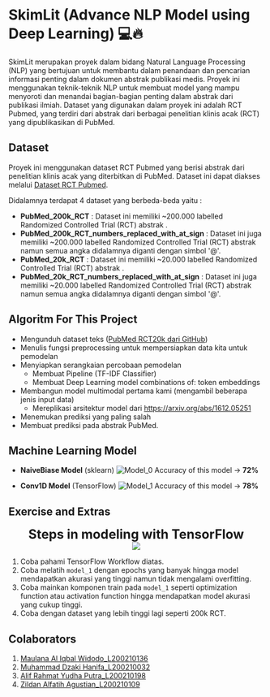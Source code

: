 # SkimLit (Advance NLP Model using Deep Learning) 💻🔥

SkimLit merupakan proyek dalam bidang Natural Language Processing (NLP) yang bertujuan untuk membantu dalam penandaan dan pencarian informasi penting dalam dokumen abstrak publikasi medis. Proyek ini menggunakan teknik-teknik NLP untuk membuat model yang mampu menyoroti dan menandai bagian-bagian penting dalam abstrak dari publikasi ilmiah. Dataset yang digunakan dalam proyek ini adalah RCT Pubmed, yang terdiri dari abstrak dari berbagai penelitian klinis acak (RCT) yang dipublikasikan di PubMed.

## Dataset 

Proyek ini menggunakan dataset RCT Pubmed yang berisi abstrak dari penelitian klinis acak yang diterbitkan di PubMed. Dataset ini dapat diakses melalui [Dataset RCT Pubmed](https://github.com/Franck-Dernoncourt/pubmed-rct). 

Didalamnya terdapat 4 dataset yang berbeda-beda yaitu :
* **PubMed_200k_RCT** : Dataset ini memiliki ~200.000 labelled Randomized Controlled Trial (RCT) abstrak .
* **PubMed_200k_RCT_numbers_replaced_with_at_sign** : Dataset ini juga memiliki ~200.000 labelled Randomized Controlled Trial (RCT) abstrak namun semua angka didalamnya diganti dengan simbol '@'.
* **PubMed_20k_RCT** : Dataset ini memiliki ~20.000 labelled Randomized Controlled Trial (RCT) abstrak .
* **PubMed_20k_RCT_numbers_replaced_with_at_sign** : Dataset ini juga memiliki ~20.000 labelled Randomized Controlled Trial (RCT) abstrak namun semua angka didalamnya diganti dengan simbol '@'.

## Algoritm For This Project
* Mengunduh dataset teks ([PubMed RCT20k dari GitHub](https://github.com/Franck-Dernoncourt/pubmed-rct))
* Menulis fungsi preprocessing untuk mempersiapkan data kita untuk pemodelan
* Menyiapkan serangkaian percobaan pemodelan
  * Membuat Pipeline (TF-IDF Classifier)
  * Membuat Deep Learning model combinations of: token embeddings
* Membangun model multimodal pertama kami (mengambil beberapa jenis input data)
  * Mereplikasi arsitektur model dari https://arxiv.org/abs/1612.05251
* Menemukan prediksi yang paling salah
* Membuat prediksi pada abstrak PubMed. 

## Machine Learning Model 
* **NaiveBiase Model** (sklearn) 
![Model_0](https://media.discordapp.net/attachments/715823338655580171/1178049168909021205/image.png?ex=6574bac8&is=656245c8&hm=a01024d450e607792715e018c6fa40e0041fe2b4a75546ef4f14f30826261a20&=&format=webp&width=717&height=341)
Accuracy of this model -> **72%**

* **Conv1D Model** (TensorFlow) 
![Model_1](https://media.discordapp.net/attachments/715823338655580171/1178049244859469976/image.png?ex=6574badb&is=656245db&hm=eab5bb8307fad01218967e781656493dcbd73087536354a4ddb19c4a5245db5c&=&format=webp&width=717&height=189)
Accuracy of this model -> **78%**

## Exercise and Extras

<div align="center" style="font-weight: bold; font-size: 25px">Steps in modeling with TensorFlow</div>

<div align="center">
    <img src="https://media.discordapp.net/attachments/715823338655580171/1178053283848392795/misc-tensorflow-workflow-outline.png?ex=6574be9e&is=6562499e&hm=2ba5876b920126c4bfffc11f9f63e65e4e70510ac80a5539934812b414b7ec96&=&format=webp&width=717&height=174">
</div>

1. Coba pahami TensorFlow Workflow diatas.
2. Coba melatih `model_1` dengan epochs yang banyak hingga model mendapatkan akurasi yang tinggi namun tidak mengalami overfitting.
3. Coba mainkan komponen train pada `model_1` seperti optimization function atau activation function hingga mendapatkan model akurasi yang cukup tinggi.
4. Coba dengan dataset yang lebih tinggi lagi seperti 200k RCT.

## Colaborators
1. [Maulana Al Iqbal Widodo_L200210136](https://github.com/Abstrakx)
2. [Muhammad Dzaki Hanifa_L200210032](https://github.com/Dzakihanifa12)
3. [Alif Rahmat Yudha Putra_L200210198]()
4. [Zildan Alfatih Agustian_L200210109]()